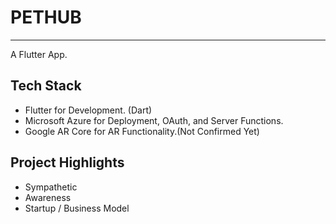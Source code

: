 # PETHUB

______________________________________________

A Flutter App.

## Tech Stack

- Flutter for Development. (Dart)
- Microsoft Azure for Deployment, OAuth, and Server Functions.
- Google AR Core for AR Functionality.(Not Confirmed Yet)

## Project Highlights

- Sympathetic
- Awareness
- Startup / Business Model